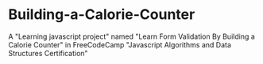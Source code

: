 # Building-a-Calorie-Counter
A "Learning javascript project" named "Learn Form Validation By Building a Calorie Counter" in FreeCodeCamp "Javascript Algorithms and Data Structures Certification"
